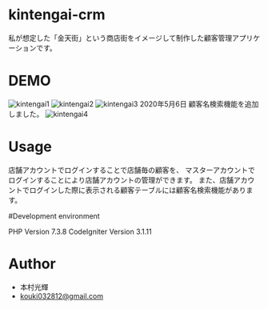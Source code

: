 # kintengai-crm
私が想定した「金天街」という商店街をイメージして制作した顧客管理アプリケーションです。

# DEMO
 
![kintengai1](https://user-images.githubusercontent.com/53996136/80787656-162a2b00-8bc2-11ea-97a3-5d4fb3e7668f.png)
![kintengai2](https://user-images.githubusercontent.com/53996136/80787677-217d5680-8bc2-11ea-88d5-e0f54084c1b1.png)
![kintengai3](https://user-images.githubusercontent.com/53996136/80787683-2510dd80-8bc2-11ea-971b-dbe4ff98a3f6.png)
2020年5月6日 顧客名検索機能を追加しました。
![kintengai4](https://user-images.githubusercontent.com/53996136/81259799-ac9f9600-9073-11ea-9cc1-978bd9c222b8.png)
 
# Usage
 
店舗アカウントでログインすることで店舗毎の顧客を、 マスターアカウントでログインすることにより店舗アカウントの管理ができます。
また、店舗アカウントでログインした際に表示される顧客テーブルには顧客名検索機能があります。

#Development environment

PHP Version 7.3.8
CodeIgniter Version 3.1.11

# Author

* 本村光輝
* kouki032812@gmail.com
